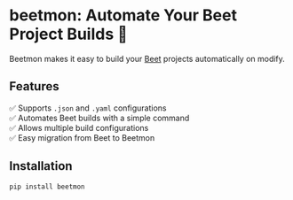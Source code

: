 # beetmon: Automate Your Beet Project Builds 🚀

Beetmon makes it easy to build your [Beet](https://github.com/mcbeet/beet) projects automatically on modify.  

## Features  
✅ Supports `.json` and `.yaml` configurations  
✅ Automates Beet builds with a simple command  
✅ Allows multiple build configurations  
✅ Easy migration from Beet to Beetmon  

## Installation  
```sh
pip install beetmon
```